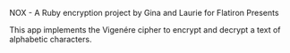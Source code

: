 NOX - A Ruby encryption project by Gina and Laurie for Flatiron Presents

This app implements the Vigenére cipher to encrypt and decrypt a text of alphabetic characters.

<!-- * Ruby version

* System dependencies

* Configuration

* Database creation

* Database initialization

* How to run the test suite

* Services (job queues, cache servers, search engines, etc.)

* Deployment instructions -->
